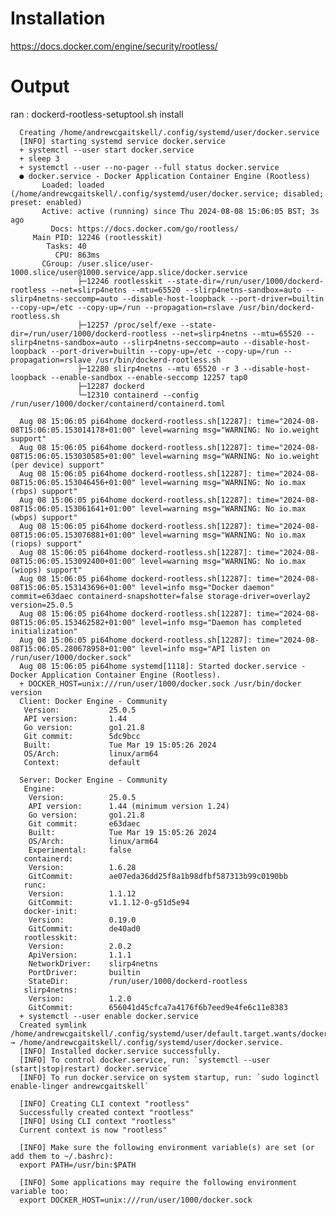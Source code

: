 # Installation

https://docs.docker.com/engine/security/rootless/

# Output

ran :  dockerd-rootless-setuptool.sh install
      
      
      Creating /home/andrewcgaitskell/.config/systemd/user/docker.service
      [INFO] starting systemd service docker.service
      + systemctl --user start docker.service
      + sleep 3
      + systemctl --user --no-pager --full status docker.service
      ● docker.service - Docker Application Container Engine (Rootless)
           Loaded: loaded (/home/andrewcgaitskell/.config/systemd/user/docker.service; disabled; preset: enabled)
           Active: active (running) since Thu 2024-08-08 15:06:05 BST; 3s ago
             Docs: https://docs.docker.com/go/rootless/
         Main PID: 12246 (rootlesskit)
            Tasks: 40
              CPU: 863ms
           CGroup: /user.slice/user-1000.slice/user@1000.service/app.slice/docker.service
                   ├─12246 rootlesskit --state-dir=/run/user/1000/dockerd-rootless --net=slirp4netns --mtu=65520 --slirp4netns-sandbox=auto --slirp4netns-seccomp=auto --disable-host-loopback --port-driver=builtin --copy-up=/etc --copy-up=/run --propagation=rslave /usr/bin/dockerd-rootless.sh
                   ├─12257 /proc/self/exe --state-dir=/run/user/1000/dockerd-rootless --net=slirp4netns --mtu=65520 --slirp4netns-sandbox=auto --slirp4netns-seccomp=auto --disable-host-loopback --port-driver=builtin --copy-up=/etc --copy-up=/run --propagation=rslave /usr/bin/dockerd-rootless.sh
                   ├─12280 slirp4netns --mtu 65520 -r 3 --disable-host-loopback --enable-sandbox --enable-seccomp 12257 tap0
                   ├─12287 dockerd
                   └─12310 containerd --config /run/user/1000/docker/containerd/containerd.toml
      
      Aug 08 15:06:05 pi64home dockerd-rootless.sh[12287]: time="2024-08-08T15:06:05.153014178+01:00" level=warning msg="WARNING: No io.weight support"
      Aug 08 15:06:05 pi64home dockerd-rootless.sh[12287]: time="2024-08-08T15:06:05.153030585+01:00" level=warning msg="WARNING: No io.weight (per device) support"
      Aug 08 15:06:05 pi64home dockerd-rootless.sh[12287]: time="2024-08-08T15:06:05.153046456+01:00" level=warning msg="WARNING: No io.max (rbps) support"
      Aug 08 15:06:05 pi64home dockerd-rootless.sh[12287]: time="2024-08-08T15:06:05.153061641+01:00" level=warning msg="WARNING: No io.max (wbps) support"
      Aug 08 15:06:05 pi64home dockerd-rootless.sh[12287]: time="2024-08-08T15:06:05.153076881+01:00" level=warning msg="WARNING: No io.max (riops) support"
      Aug 08 15:06:05 pi64home dockerd-rootless.sh[12287]: time="2024-08-08T15:06:05.153092400+01:00" level=warning msg="WARNING: No io.max (wiops) support"
      Aug 08 15:06:05 pi64home dockerd-rootless.sh[12287]: time="2024-08-08T15:06:05.153143696+01:00" level=info msg="Docker daemon" commit=e63daec containerd-snapshotter=false storage-driver=overlay2 version=25.0.5
      Aug 08 15:06:05 pi64home dockerd-rootless.sh[12287]: time="2024-08-08T15:06:05.153462582+01:00" level=info msg="Daemon has completed initialization"
      Aug 08 15:06:05 pi64home dockerd-rootless.sh[12287]: time="2024-08-08T15:06:05.280678958+01:00" level=info msg="API listen on /run/user/1000/docker.sock"
      Aug 08 15:06:05 pi64home systemd[1118]: Started docker.service - Docker Application Container Engine (Rootless).
      + DOCKER_HOST=unix:///run/user/1000/docker.sock /usr/bin/docker version
      Client: Docker Engine - Community
       Version:           25.0.5
       API version:       1.44
       Go version:        go1.21.8
       Git commit:        5dc9bcc
       Built:             Tue Mar 19 15:05:26 2024
       OS/Arch:           linux/arm64
       Context:           default
      
      Server: Docker Engine - Community
       Engine:
        Version:          25.0.5
        API version:      1.44 (minimum version 1.24)
        Go version:       go1.21.8
        Git commit:       e63daec
        Built:            Tue Mar 19 15:05:26 2024
        OS/Arch:          linux/arm64
        Experimental:     false
       containerd:
        Version:          1.6.28
        GitCommit:        ae07eda36dd25f8a1b98dfbf587313b99c0190bb
       runc:
        Version:          1.1.12
        GitCommit:        v1.1.12-0-g51d5e94
       docker-init:
        Version:          0.19.0
        GitCommit:        de40ad0
       rootlesskit:
        Version:          2.0.2
        ApiVersion:       1.1.1
        NetworkDriver:    slirp4netns
        PortDriver:       builtin
        StateDir:         /run/user/1000/dockerd-rootless
       slirp4netns:
        Version:          1.2.0
        GitCommit:        656041d45cfca7a4176f6b7eed9e4fe6c11e8383
      + systemctl --user enable docker.service
      Created symlink /home/andrewcgaitskell/.config/systemd/user/default.target.wants/docker.service → /home/andrewcgaitskell/.config/systemd/user/docker.service.
      [INFO] Installed docker.service successfully.
      [INFO] To control docker.service, run: `systemctl --user (start|stop|restart) docker.service`
      [INFO] To run docker.service on system startup, run: `sudo loginctl enable-linger andrewcgaitskell`
      
      [INFO] Creating CLI context "rootless"
      Successfully created context "rootless"
      [INFO] Using CLI context "rootless"
      Current context is now "rootless"
      
      [INFO] Make sure the following environment variable(s) are set (or add them to ~/.bashrc):
      export PATH=/usr/bin:$PATH
      
      [INFO] Some applications may require the following environment variable too:
      export DOCKER_HOST=unix:///run/user/1000/docker.sock
